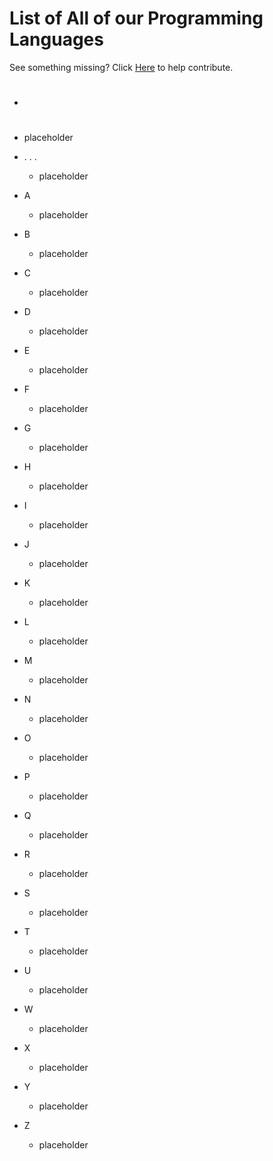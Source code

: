 # List of All of our Programming Languages
See something missing? Click [Here](https://github.com/Maniacxxx/programming-language-list/blob/main/Contribute.md) to help contribute.

-  #
  - placeholder
  
- . . .
  - placeholder
  
- A
  - placeholder
  
- B
  - placeholder
  
- C
  - placeholder
  
- D
  - placeholder
  
- E
  - placeholder
  
- F
  - placeholder
  
- G
  - placeholder
  
- H
  - placeholder
  
- I
  - placeholder
  
- J
  - placeholder
  
- K
  - placeholder
  
- L
  - placeholder
  
- M
  - placeholder
  
- N
  - placeholder
  
- O
  - placeholder
  
- P
  - placeholder
  
- Q
  - placeholder
  
- R
  - placeholder
  
- S
  - placeholder
  
- T
  - placeholder
  
- U
  - placeholder
  
- W
  - placeholder
  
- X
  - placeholder
  
- Y
  - placeholder
  
- Z
  - placeholder
